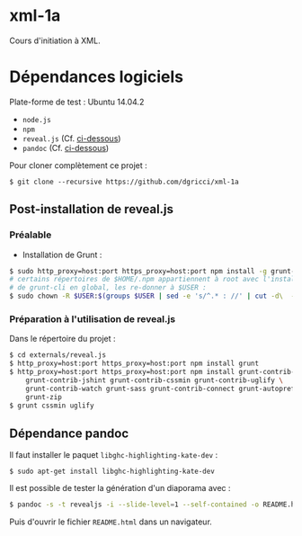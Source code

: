 # xml-1a

Cours d'initiation à XML.

# Dépendances logiciels #

Plate-forme de test : Ubuntu 14.04.2

* `node.js`
* `npm`
* `reveal.js` (Cf. [ci-dessous](#user-content-post-installation-de-revealjs))
* `pandoc` (Cf. [ci-dessous](#user-content-dépendance-pandoc))

Pour cloner complètement ce projet :

```
$ git clone --recursive https://github.com/dgricci/xml-1a
```

## Post-installation de reveal.js ##

### Préalable ###

* Installation de Grunt :

```bash
$ sudo http_proxy=host:port https_proxy=host:port npm install -g grunt-cli
# certains répertoires de $HOME/.npm appartiennent à root avec l'installation
# de grunt-cli en global, les re-donner à $USER :
$ sudo chown -R $USER:$(groups $USER | sed -e 's/^.* : //' | cut -d\  -f1) $HOME/.npm/{nopt,minimatch,glob,lodash,inherits}
```

### Préparation à l'utilisation de reveal.js ###

Dans le répertoire du projet :

```bash
$ cd externals/reveal.js
$ http_proxy=host:port https_proxy=host:port npm install grunt
$ http_proxy=host:port https_proxy=host:port npm install grunt-contrib-qunit \
    grunt-contrib-jshint grunt-contrib-cssmin grunt-contrib-uglify \
    grunt-contrib-watch grunt-sass grunt-contrib-connect grunt-autoprefixer \
    grunt-zip
$ grunt cssmin uglify
```

## Dépendance pandoc ##

Il faut installer le paquet `libghc-highlighting-kate-dev` :

```
$ sudo apt-get install libghc-highlighting-kate-dev
```

Il est possible de tester la génération d'un diaporama avec :

```bash
$ pandoc -s -t revealjs -i --slide-level=1 --self-contained -o README.html README.md
```

Puis d'ouvrir le fichier `README.html` dans un navigateur.

